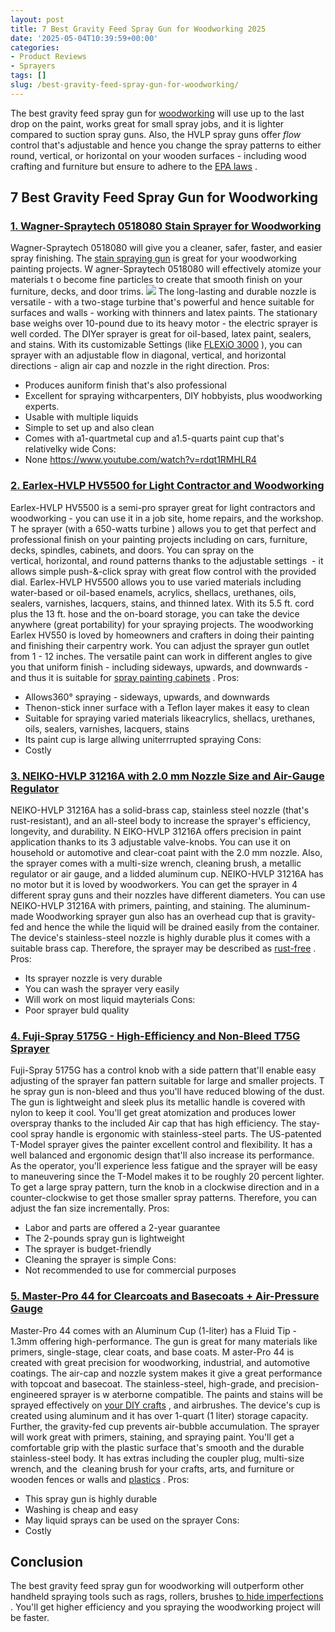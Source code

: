 ```yaml
---
layout: post
title: 7 Best Gravity Feed Spray Gun for Woodworking 2025
date: '2025-05-04T10:39:59+00:00'
categories:
- Product Reviews
- Sprayers
tags: []
slug: /best-gravity-feed-spray-gun-for-woodworking/
---
```


The best gravity feed spray gun for
[woodworking](https://pestpolicy.com/best-hvlp-spray-gun-for-woodworking/)
will use up to the last drop on the paint, works great for small spray jobs, and it is lighter compared to suction spray guns.
Also, the HVLP spray guns offer
*flow*
control that's adjustable and hence you change the spray patterns to either round, vertical, or horizontal on your wooden surfaces -
including wood crafting and furniture but ensure to adhere to the
[EPA laws](https://www.epa.gov/saferchoice/hvlp-spray-guns-best-practices-checklist)
.
## 7 Best Gravity Feed Spray Gun for Woodworking
### [1. Wagner-Spraytech 0518080 Stain Sprayer for Woodworking](https://www.amazon.com/dp/B003PGQI48/?tag=p-policy-20)
Wagner-Spraytech 0518080 will give you a cleaner, safer, faster, and easier spray finishing. The
[stain spraying gun](https://pestpolicy.com/best-deck-stain-sprayer/)
is great for your woodworking painting projects.
W
agner-Spraytech 0518080 will effectively
atomize your materials t
o become
fine particles to create that smooth finish on your furniture, decks, and door trims.
![](/assets/img/03/Best-Gravity-Feed-Spray-Gun-for-Woodworking-300x200.jpg)
The
long-lasting and durable
nozzle is versatile - with a
two-stage
turbine that's powerful and hence suitable for
surfaces and walls - working with thinners and latex paints.
The stationary base weighs over 10-pound due to its heavy motor - the electric sprayer is well corded. The DIYer sprayer is great for oil-based, latex paint, sealers, and stains.
With its customizable Settings (like
[FLEXiO 3000](https://pestpolicy.com/wagner-flexio-3000/)
), you can sprayer with an adjustable flow in diagonal, vertical, and horizontal directions - align air cap and nozzle in the right direction.
Pros:
- Produces auniform finish that's also professional
- Excellent for spraying withcarpenters, DIY hobbyists, plus woodworking experts.
- Usable with multiple liquids
- Simple to set up and also clean
- Comes with a1-quartmetal cup and a1.5-quarts paint cup that's relativelky wide
Cons:
- None
https://www.youtube.com/watch?v=rdqt1RMHLR4
### [2. Earlex-HVLP HV5500 for Light Contractor and Woodworking](https://www.amazon.com/dp/B004RGOKR2/?tag=p-policy-20)
Earlex-HVLP HV5500 is a semi-pro sprayer great for
light contractors and woodworking - you can use it in a job site, home repairs, and the workshop.
T
he sprayer (with a
650-watts turbine
) allows you to get that perfect and professional finish on your painting projects including on
cars, furniture, decks, spindles, cabinets, and doors.
You can spray on the
vertical, horizontal, and round patterns thanks to the adjustable settings  - it allows simple
push-&-click spray with great flow control with the provided dial.
Earlex-HVLP HV5500 allows you to use varied materials including
water-based or oil-based enamels, acrylics, shellacs, urethanes, oils, sealers, varnishes, lacquers, stains, and thinned latex.
With its
5.5 ft. cord plus the 13 ft. hose and the
on-board storage, you can take the device anywhere (great
portability)
for your
spraying projects.
The woodworking Earlex HV550 is loved by homeowners and crafters in doing their painting and finishing their carpentry work. You can adjust the sprayer gun outlet from 1 - 12 inches.
The versatile paint can work in different angles to give you that uniform finish - including sideways, upwards, and downwards - and thus it is suitable for
[spray painting cabinets](https://pestpolicy.com/best-paint-for-kitchen-cabinets/)
.
Pros:
- Allows360° spraying - sideways, upwards, and downwards
- Thenon-stick inner surface with a Teflon layer makes it easy to clean
- Suitable for spraying varied materials likeacrylics, shellacs, urethanes, oils, sealers, varnishes, lacquers, stains
- Its paint cup is large allwing uniterrrupted spraying
Cons:
- Costly
### [3. NEIKO-HVLP 31216A with 2.0 mm Nozzle Size and Air-Gauge Regulator](https://www.amazon.com/dp/B000UVHM3W/?tag=p-policy-20)
NEIKO-HVLP 31216A has a
solid-brass cap, stainless steel nozzle (that's rust-resistant), and an all-steel body to increase the sprayer's efficiency, longevity, and durability.
N
EIKO-HVLP 31216A offers
precision in paint application thanks to its 3 adjustable valve-knobs. You can use it on
household or automotive and
clear-coat
paint with the
2.0 mm nozzle.
Also, the sprayer comes with a
multi-size wrench, cleaning brush, a metallic regulator or air gauge, and a lidded aluminum cup. NEIKO-HVLP 31216A has no motor but it is loved by woodworkers.
You can get the sprayer in 4 different spray guns and their nozzles have different diameters. You can use NEIKO-HVLP 31216A with primers, painting, and staining.
The aluminum-made Woodworking sprayer gun also has an overhead cup that is gravity-fed and hence the while the liquid will be drained easily from the container.
The device's stainless-steel nozzle is highly durable plus it comes with a suitable brass cap. Therefore, the sprayer may be described as
[rust-free](https://pestpolicy.com/how-to-remove-rust-from-large-metal-objects/)
.
Pros:
- Its sprayer nozzle is very durable
- You can wash the sprayer very easily
- Will work on most liquid mayterials
Cons:
- Poor sprayer buld quality
### [4. Fuji-Spray 5175G - High-Efficiency and Non-Bleed T75G Sprayer](https://www.amazon.com/dp/B00D4NPQSQ/?tag=p-policy-20)
Fuji-Spray 5175G has a
control knob with a side pattern that'll enable easy adjusting of the sprayer fan pattern suitable for large and smaller projects.
T
he spray gun is non-bleed and thus you'll have reduced
blowing of the dust. The gun is
lightweight and sleek plus its metallic
handle is covered with nylon to keep it cool.
You'll get great
atomization and produces lower overspray thanks to the included Air cap that has high efficiency. The
stay-cool spray handle is ergonomic with
stainless-steel parts.
The US-patented  T-Model sprayer gives the painter excellent control and flexibility. It has a well balanced and ergonomic design that'll also increase its performance.
As the operator, you'll experience less fatigue and the sprayer will be easy to maneuvering since the T-Model makes it to be roughly 20 percent lighter.
To get a large spray pattern, turn the knob in a clockwise direction and in a counter-clockwise to get those smaller spray patterns. Therefore, you can adjust the fan size incrementally.
Pros:
- Labor and parts are offered a 2-year guarantee
- The 2-pounds spray gun is lightweight
- The sprayer is budget-friendly
- Cleaning the sprayer is simple
Cons:
- Not recommended to use for commercial purposes
### [5. Master-Pro 44 for Clearcoats and Basecoats + Air-Pressure Gauge](https://www.amazon.com/dp/B07HNFDCT9/?tag=p-policy-20)
Master-Pro 44 comes with an
Aluminum Cup (1-liter) has a Fluid Tip - 1.3mm offering high-performance. The gun is great for many materials like primers, single-stage, clear coats, and base coats.
M
aster-Pro 44 is created with great
precision for
woodworking, industrial, and automotive coatings. The
air-cap and nozzle system makes it give a great
performance with
topcoat and basecoat.
The
stainless-steel, high-grade, and precision-engineered sprayer is w
aterborne compatible. The paints and stains will be sprayed
effectively on
[your DIY crafts](https://pestpolicy.com/best-antifouling-paint-for-fiberglass/)
, and airbrushes.
The device's cup is created using aluminum and it has over 1-quart (1 liter) storage capacity. Further, the gravity-fed cup prevents air-bubble accumulation.
The sprayer will work great with primers, staining, and spraying paint. You'll get a comfortable grip with the plastic surface that's smooth and the durable stainless-steel body.
It has extras including the coupler plug, multi-size wrench, and the  cleaning brush for your crafts, arts, and furniture or wooden fences or walls and
[plastics](https://pestpolicy.com/best-spray-paints-for-plastic/)
.
Pros:
- This spray gun is highly durable
- Washing is cheap and easy
- May liquid sprays can be used on the sprayer
Cons:
- Costly
## Conclusion
The best gravity feed spray gun for woodworking will outperform other handheld spraying tools such as rags, rollers, brushes
[to hide imperfections](https://pestpolicy.com/best-paint-roller-to-hide-imperfections/)
.
You'll get higher efficiency and you spraying the woodworking project will be faster.
